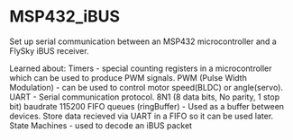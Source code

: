 # MSP432_iBUS
Set up serial communication between an MSP432 microcontroller and a FlySky iBUS receiver.

Learned about:
Timers - special counting registers in a microcontroller which can be used to produce PWM signals.
PWM (Pulse Width Modulation) - can be used to control motor speed(BLDC) or angle(servo).
UART - Serial communication protocol. 8N1 (8 data bits, No parity, 1 stop bit) baudrate 115200
FIFO queues (ringBuffer) - Used as a buffer between devices. Store data recieved via UART in a FIFO so it can be used later.
State Machines - used to decode an iBUS packet
